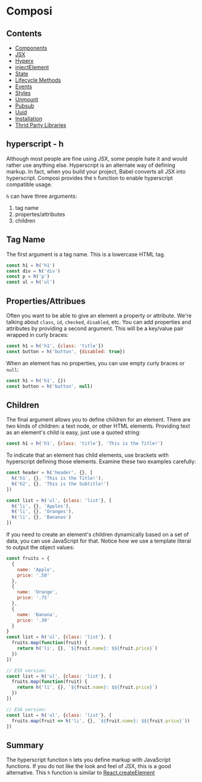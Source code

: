 Composi
=======

Contents
--------
- [Components](./components.md)
- [JSX](./jsx.md)
- [Hyperx](./hyperx.md)
- [injectElement](./injectElement.md)
- [State](./state.md)
- [Lifecycle Methods](./lifecycle.md)
- [Events](./events.md)
- [Styles](./styles.md)
- [Unmount](./unmount.md)
- [Pubsub](./pubsub.md)
- [Uuid](./uuid.md)
- [Installation](../README.md)
- [Thrid Party Libraries](./third-party.md)

hyperscript - h
---------------

Although most people are fine using JSX, some people hate it and would rather use anything else. Hyperscript is an alternate way of defining markup. In fact, when you build your project, Babel converts all JSX into hyperscript. Composi provides the `h` function to enable hyperscript compatible usage.

`h` can have three arguments:

1. tag name
2. propertes/attributes
3. children

Tag Name
--------

The first argument is a tag name. This is a lowercase HTML tag.
```javascript
const h1 = h('h1')
const div = h('div')
const p = h('p')
const ul = h('ul')
````

Properties/Attribues
--------------------

Often you want to be able to give an element a property or attribute. We're talking about `class`, `id`, `checked`, `disabled`, etc. You can add properties and attributes by providing a second argument. This will be a key/value pair wrapped in curly braces:

```javascript
const h1 = h('h1', {class: 'title'})
const button = h('button', {disabled: true})
```

When an element has no properties, you can use empty curly braces or `null`:

```javascript
const h1 = h('h1', {})
const button = h('button', null)
```

Children
--------

The final argument allows you to define children for an element. There are two kinds of children: a text node, or other HTML elements. Providing text as an element's child is easy, just use a quoted string:

```javascript
const h1 = h('h1', {class: 'title'}, 'This is the Title!')
```

To indicate that an element has child elements, use brackets with hyperscript defining those elements. Examine these two examples carefully:

```javascript
const header = h('header', {}, [
  h('h1', {}, 'This is the Title!'),
  h('h2', {}, 'This is the Subtitle!')
])

const list = h('ul', {class: 'list'}, [
  h('li', {}, 'Apples'),
  h('li', {}, 'Oranges'),
  h('li', {}, 'Bananas')
])
```

If you need to create an element's children dynamically based on a set of data, you can use JavaScript for that. Notice how we use a template literal to output the object values:

```javascript
const fruits = {
  {
    name: 'Apple',
    price: '.50'
  },
  {
    name: 'Orange',
    price: '.75'
  },
  {
    name: 'Banana',
    price: '.30'
  }
}
const list = h('ul', {class: 'list'}, [
  fruits.map(function(fruit) {
    return h('li', {}, `${fruit.name}: $${fruit.price}`)
  })
])

// ES5 version:
const list = h('ul', {class: 'list'}, [
  fruits.map(function(fruit) {
    return h('li', {}, `${fruit.name}: $${fruit.price}`)
  })
])

// ES6 version:
const list = h('ul', {class: 'list'}, [
  fruits.map(fruit => h('li', {}, `${fruit.name}: $${fruit.price}`))
])
```

Summary
-------

The hyperscript function `h` lets you define markup with JavaScript functions. If you do not like the look and feel of JSX, this is a good alternative. This `h` function is similar to [React.createElement](https://facebook.github.io/react/docs/react-api.html#createelement)